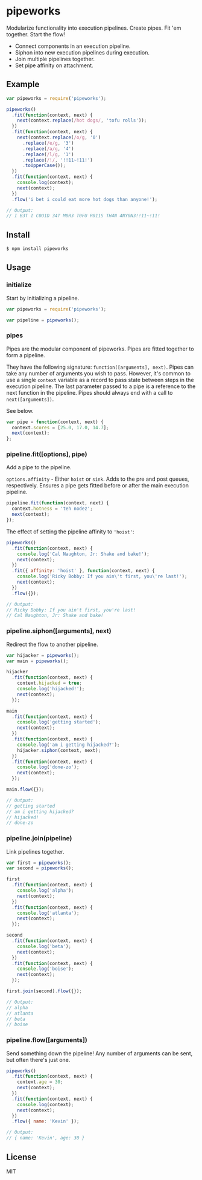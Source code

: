 # pipeworks 
Modularize functionality into execution pipelines.  Create pipes.  Fit 'em together.  Start the flow!

- Connect components in an execution pipeline.
- Siphon into new execution pipelines during execution.
- Join multiple pipelines together.
- Set pipe affinity on attachment.

## Example

```javascript
var pipeworks = require('pipeworks');

pipeworks()
  .fit(function(context, next) {
    next(context.replace(/hot dogs/, 'tofu rolls'));
  })
  .fit(function(context, next) {
    next(context.replace(/o/g, '0')
      .replace(/e/g, '3')
      .replace(/a/g, '4')
      .replace(/l/g, '1')
      .replace(/!/, '!!11~!11!')
      .toUpperCase());
  })
  .fit(function(context, next) {
    console.log(context);
    next(context);
  })
  .flow('i bet i could eat more hot dogs than anyone!');

// Output:
// I B3T I C0U1D 34T M0R3 T0FU R011S TH4N 4NY0N3!!11~!11!
```

## Install

```bash
$ npm install pipeworks
```

## Usage

### initialize

Start by initializing a pipeline.

```javascript
var pipeworks = require('pipeworks');

var pipeline = pipeworks();
```

### pipes

Pipes are the modular component of pipeworks.  Pipes are fitted together to form a pipeline.

They have the following signature: `function([arguments], next)`.  Pipes can take any number of arguments you wish to pass.  However, it's common to use a single `context` variable as a record to pass state between steps in the execution pipeline.  The last parameter passed to a pipe is a reference to the next function in the pipeline.  Pipes should always end with a call to `next([arguments])`.

See below.

```javascript
var pipe = function(context, next) {
  context.scores = [25.0, 17.0, 14.7];
  next(context);
};
```

### pipeline.fit([options], pipe)

Add a pipe to the pipeline.

`options.affinity` - Either `hoist` or `sink`. Adds to the pre and post queues, respectively. Ensures a pipe gets fitted before or after the main execution pipeline.

```javascript
pipeline.fit(function(context, next) {
  context.hotness = 'teh nodez';
  next(context);
});
```

The effect of setting the pipeline affinity to `'hoist'`:

```javascript
pipeworks()
  .fit(function(context, next) {
    console.log('Cal Naughton, Jr: Shake and bake!');
    next(context);
  })
  .fit({ affinity: 'hoist' }, function(context, next) {
    console.log('Ricky Bobby: If you ain\'t first, you\'re last!');
    next(context);
  })
  .flow({});

// Output:
// Ricky Bobby: If you ain't first, you're last!
// Cal Naughton, Jr: Shake and bake!
```

### pipeline.siphon([arguments], next)

Redirect the flow to another pipeline.

```javascript
var hijacker = pipeworks();
var main = pipeworks();

hijacker
  .fit(function(context, next) {
    context.hijacked = true;
    console.log('hijacked!');
    next(context);
  });

main
  .fit(function(context, next) {
    console.log('getting started');
    next(context);
  })
  .fit(function(context, next) {
    console.log('am i getting hijacked?');
    hijacker.siphon(context, next);
  })
  .fit(function(context, next) {
    console.log('done-zo');
    next(context);
  });

main.flow({});

// Output: 
// getting started
// am i getting hijacked?
// hijacked!
// done-zo
```

### pipeline.join(pipeline)

Link pipelines together.

```javascript
var first = pipeworks();
var second = pipeworks();

first
  .fit(function(context, next) {
    console.log('alpha');
    next(context);
  })
  .fit(function(context, next) {
    console.log('atlanta');
    next(context);
  });

second
  .fit(function(context, next) {
    console.log('beta');
    next(context);
  })
  .fit(function(context, next) {
    console.log('boise');
    next(context);
  });

first.join(second).flow({});

// Output:
// alpha
// atlanta
// beta
// boise
```

### pipeline.flow([arguments])

Send something down the pipeline!  Any number of arguments can be sent, but often there's just one.

```javascript
pipeworks()
  .fit(function(context, next) {
    context.age = 30;
    next(context);
  })
  .fit(function(context, next) {
    console.log(context);
    next(context);
  })
  .flow({ name: 'Kevin' });

// Output:
// { name: 'Kevin', age: 30 }
```

## License

MIT
